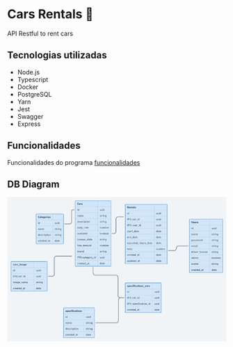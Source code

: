# Cars Rentals 🚗 
API Restful to rent cars

## Tecnologias utilizadas
- Node.js
- Typescript
- Docker
- PostgreSQL
- Yarn
- Jest
- Swagger
- Express

## Funcionalidades
Funcionalidades do programa [funcionalidades](./funcionalidades.md)

## DB Diagram
![Diagrama do banco de dados](./diagram.png)

